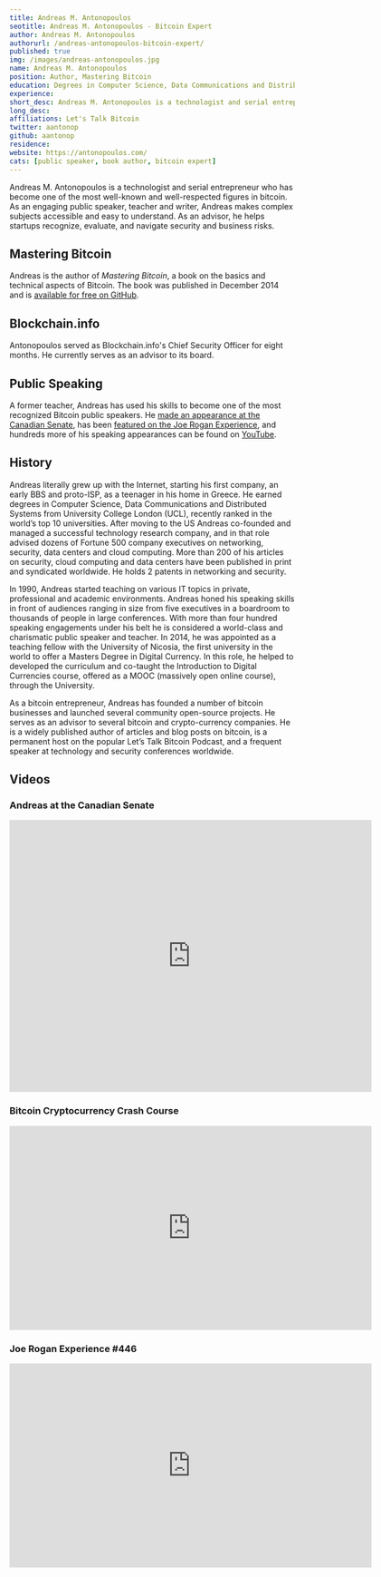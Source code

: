```yaml
---
title: Andreas M. Antonopoulos
seotitle: Andreas M. Antonopoulos - Bitcoin Expert
author: Andreas M. Antonopoulos
authorurl: /andreas-antonopoulos-bitcoin-expert/
published: true
img: /images/andreas-antonopoulos.jpg
name: Andreas M. Antonopoulos
position: Author, Mastering Bitcoin
education: Degrees in Computer Science, Data Communications and Distributed Systems from University College London
experience: 
short_desc: Andreas M. Antonopoulos is a technologist and serial entrepreneur who has become one of the most well-known and well-respected figures in bitcoin.
long_desc: 
affiliations: Let's Talk Bitcoin
twitter: aantonop
github: aantonop
residence: 
website: https://antonopoulos.com/
cats: [public speaker, book author, bitcoin expert]
---
```

Andreas M. Antonopoulos is a technologist and serial entrepreneur who has become one of the most well-known and well-respected figures in bitcoin. As an engaging public speaker, teacher and writer,  Andreas makes complex subjects accessible and easy to understand. As an advisor, he helps startups recognize, evaluate, and navigate security and business risks.

## Mastering Bitcoin

Andreas is the author of *Mastering Bitcoin*, a book on the basics and technical aspects of Bitcoin. The book was published in December 2014 and is [available for free on GitHub](https://github.com/bitcoinbook/bitcoinbook). 

## Blockchain.info

Antonopoulos served as Blockchain.info's Chief Security Officer for eight months. He currently serves as an advisor to its board. 

## Public Speaking

A former teacher, Andreas has used his skills to become one of the most recognized Bitcoin public speakers. He [made an appearance at the Canadian Senate](https://www.youtube.com/watch?v=xUNGFZDO8mM), has been [featured on the Joe Rogan Experience](https://www.youtube.com/watch?v=5wwbzwUXfgc), and hundreds more of his speaking appearances can be found on [YouTube](https://www.youtube.com/results?q=andreas+antonopoulos+bitcoin&sp=CAM%253D). 

## History

Andreas literally grew up with the Internet, starting his first company, an early BBS and proto-ISP, as a teenager in his home in Greece. He earned degrees in Computer Science, Data Communications and Distributed Systems from University College London (UCL), recently ranked in the world’s top 10 universities. After moving to the US Andreas co-founded and managed a successful technology research company, and in that role advised dozens of Fortune 500 company executives on networking, security, data centers and cloud computing. More than 200 of his articles on security, cloud computing and data centers have been published in print and syndicated worldwide. He holds 2 patents in networking and security.

In 1990, Andreas started teaching on various IT topics in private, professional and academic environments. Andreas honed his speaking skills in front of audiences ranging in size from five executives in a boardroom to thousands of people in large conferences. With more than four hundred speaking engagements under his belt he is considered a world-class and charismatic public speaker and teacher. In 2014, he was appointed as a teaching fellow with the University of Nicosia, the first university in the world to offer a Masters Degree in Digital Currency. In this role, he helped to developed the curriculum and co-taught the Introduction to Digital Currencies course, offered as a MOOC (massively open online course), through the University.

As a bitcoin entrepreneur, Andreas has founded a number of bitcoin businesses and launched several community open-source projects. He serves as an advisor to several bitcoin and crypto-currency companies. He is a widely published author of articles and blog posts on bitcoin, is a permanent host on the popular Let’s Talk Bitcoin Podcast, and a frequent speaker at technology and security conferences worldwide.

## Videos

### Andreas at the Canadian Senate

<iframe width="640" height="480" src="https://www.youtube.com/embed/xUNGFZDO8mM" frameborder="0" allowfullscreen></iframe>

###  Bitcoin Cryptocurrency Crash Course

<iframe width="640" height="360" src="https://www.youtube.com/embed/JP9-lAYngi4" frameborder="0" allowfullscreen></iframe>

### Joe Rogan Experience #446

<iframe width="640" height="360" src="https://www.youtube.com/embed/1cexawnOlR8" frameborder="0" allowfullscreen></iframe>